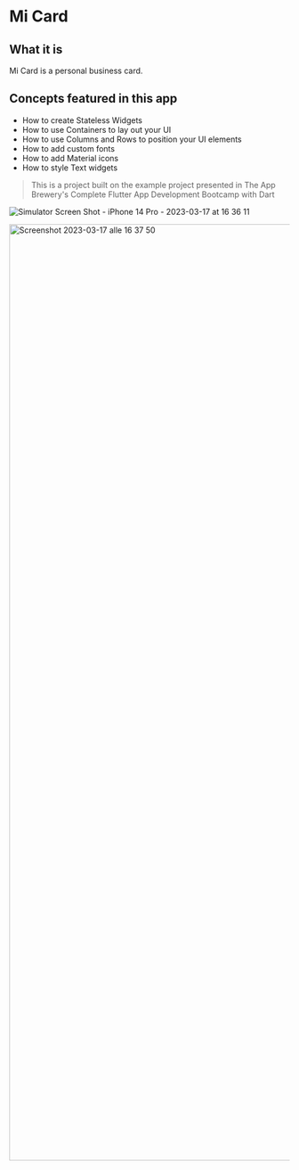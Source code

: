 # Mi Card

## What it is

Mi Card is a personal business card. 

## Concepts featured in this app

* How to create Stateless Widgets
* How to use Containers to lay out your UI
* How to use Columns and Rows to position your UI elements
* How to add custom fonts
* How to add Material icons
* How to style Text widgets

>This is a project built on the example project presented in The App Brewery's Complete Flutter App Development Bootcamp with Dart

![Simulator Screen Shot - iPhone 14 Pro - 2023-03-17 at 16 36 11](https://user-images.githubusercontent.com/99985341/225953395-6b226e17-ffb3-47ce-beca-d99a8dc9e89a.png)

<img width="1680" alt="Screenshot 2023-03-17 alle 16 37 50" src="https://user-images.githubusercontent.com/99985341/225953469-304d7e85-20da-43b1-8ab1-374703bd4fb4.png">
